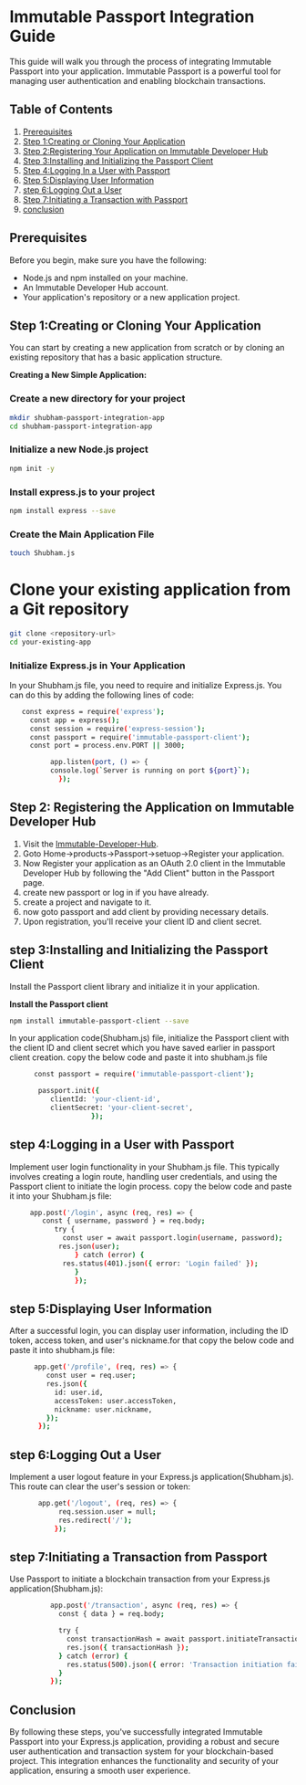 # Immutable Passport Integration Guide

This guide will walk you through the process of integrating Immutable Passport into your application. 
Immutable Passport is a powerful tool for managing user authentication and enabling blockchain transactions.

## Table of Contents

1. [Prerequisites](#prerequisites)
2. [Step 1:Creating or Cloning Your Application](#creating-or-cloning-your-application)
3. [Step 2:Registering Your Application on Immutable Developer Hub](#registering-your-application)
4. [Step 3:Installing and Initializing the Passport Client](#installing-and-initializing-passport)
5. [Step 4:Logging In a User with Passport](#logging-in-a-user)
6. [Step 5:Displaying User Information](#displaying-user-information)
7. [step 6:Logging Out a User](#logging-out-a-user)
8. [Step 7:Initiating a Transaction with Passport](#initiating-a-transaction)
9. [conclusion](#conclusion)

## Prerequisites

Before you begin, make sure you have the following:

- Node.js and npm installed on your machine.
- An Immutable Developer Hub account.
- Your application's repository or a new application project.

## Step 1:Creating or Cloning Your Application

You can start by creating a new application from scratch or by cloning an existing repository that has a basic application structure.

**Creating a New Simple Application:**

### Create a new directory for your project 
```bash
mkdir shubham-passport-integration-app
cd shubham-passport-integration-app
```

### Initialize a new Node.js project 
```bash
npm init -y
```

### Install express.js to your project 
```bash
npm install express --save
```

### Create the Main Application File 
```bash
touch Shubham.js
```
# Clone your existing application from a Git repository
```bash
git clone <repository-url>
cd your-existing-app
```

### Initialize Express.js in Your Application 
 In your Shubham.js  file, you need to require and initialize Express.js. You can do this by adding the following lines of code:

```bash
   const express = require('express');
     const app = express();
     const session = require('express-session');
     const passport = require('immutable-passport-client');
     const port = process.env.PORT || 3000; 

          app.listen(port, () => {
          console.log(`Server is running on port ${port}`);
            });
```
## Step 2: Registering the Application on Immutable Developer Hub

1. Visit the [Immutable-Developer-Hub](https://docs.immutable.com//).
2. Goto Home->products->Passport->setuop->Register your application.
3. Now Register your application as an OAuth 2.0 client in the Immutable  Developer Hub by following the "Add Client" button in the Passport page.
4. create new passport or log in if you have already.
5. create a project and navigate to it.
6. now goto passport and add client by providing necessary details. 
3. Upon registration, you'll receive your client ID and client secret.

## step 3:Installing and Initializing the Passport Client

Install the Passport client library and initialize it in your application.

**Install the Passport client**

```bash
npm install immutable-passport-client --save
```

 In your application code(Shubham.js) file, initialize the Passport client with the client ID and client secret which you have saved earlier in passport client creation. copy the below code and paste it into shubham.js file 

```bash
      const passport = require('immutable-passport-client');

       passport.init({
          clientId: 'your-client-id',
          clientSecret: 'your-client-secret',
                    });
```
## step 4:Logging in a User with Passport

  Implement user login functionality in your Shubham.js file. This typically involves creating a login route, handling user credentials, and using the Passport client to initiate the login process. copy the below code and paste it into your Shubham.js file:
       
   ```bash
        app.post('/login', async (req, res) => {
           const { username, password } = req.body;
              try {
                const user = await passport.login(username, password);
               res.json(user);
                   } catch (error) {
                res.status(401).json({ error: 'Login failed' });
                   }
                   });
```
## step 5:Displaying User Information

  After a successful login, you can display user information, including the ID token, access token, and user's nickname.for that copy the below code and paste it into shubham.js file:

  ```bash
        app.get('/profile', (req, res) => {
           const user = req.user; 
           res.json({
             id: user.id,
             accessToken: user.accessToken,
             nickname: user.nickname,
           });
         });
```
## step 6:Logging Out a User

  Implement a user logout feature in your Express.js application(Shubham.js). This route can clear the user's session or token:
```bash
       app.get('/logout', (req, res) => {
            req.session.user = null;
            res.redirect('/');
           });
```
## step 7:Initiating a Transaction from Passport

 Use Passport to initiate a blockchain transaction from your Express.js application(Shubham.js):
```bash
          app.post('/transaction', async (req, res) => {
            const { data } = req.body;

            try {
              const transactionHash = await passport.initiateTransaction(data);
              res.json({ transactionHash });
            } catch (error) {
              res.status(500).json({ error: 'Transaction initiation failed' });
            }
          });
```


## Conclusion 
 By following these steps, you've successfully integrated Immutable Passport into your Express.js application, providing a robust and secure user authentication and transaction system for your blockchain-based project. This integration enhances the functionality and security of your application, ensuring a smooth user experience.          

  
